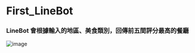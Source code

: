 # First_LineBot
### LineBot 會根據輸入的地區、美食類別，回傳前五間評分最高的餐廳

<!-- ![image](https://user-images.githubusercontent.com/55979129/169716068-307e8245-a1b1-45eb-8f75-5fd964e3cc30.png)-->

![image](https://user-images.githubusercontent.com/55979129/169725537-d8ebca39-2d2a-433b-b9d3-f22134d15fca.png)

